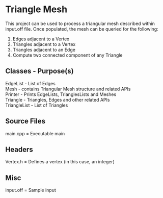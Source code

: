 # Triangle Mesh
This project can be used to process a triangular mesh described within input.off file. Once populated, the mesh can be queried for the following:
1. Edges adjacent to a Vertex
2. Triangles adjacent to a Vertex
3. Triangles adjacent to an Edge
4. Compute two connected component of any Triangle

## Classes - Purpose(s)
EdgeList - List of Edges<br />
Mesh - contains Triangular Mesh structure and related APIs<br />
Printer - Prints EdgeLists, TrianglesLists and Meshes<br />
Triangle - Triangles, Edges and other related APIs<br />
TriangleList - List of Triangles

## Source Files
main.cpp = Executable main

## Headers
Vertex.h = Defines a vertex (in this case, an integer)

## Misc
input.off = Sample input
